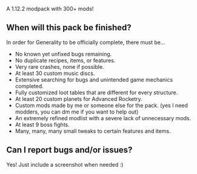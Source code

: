 A 1.12.2 modpack with 300+ mods!

## When will this pack be finished?
In order for Generality to be officially complete, there must be...

  * No known yet unfixed bugs remaining.
  * No duplicate recipes, items, or features.
  * Very rare crashes, none if possible.
  * At least 30 custom music discs.
  * Extensive searching for bugs and unintended game mechanics completed.
  * Fully customized loot tables that are different for every structure.
  * At least 20 custom planets for Advanced Rocketry.
  * Custom mods made by me or someone else for the pack. (yes I need modders, you can dm me if you want to help out)
  * An extremely refined modlist with a severe lack of unnecessary mods.
  * At least 9 boss fights.
  * Many, many, many small tweaks to certain features and items.


## Can I report bugs and/or issues?
Yes!  Just include a screenshot when needed :)
